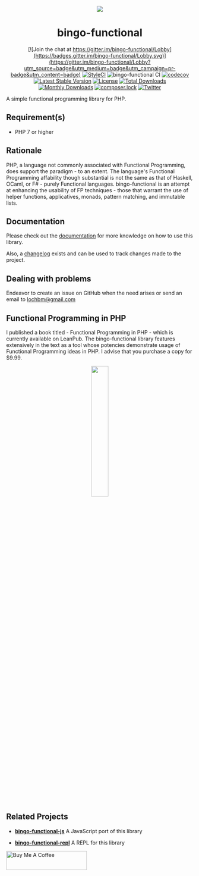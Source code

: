 <p align="center">
  <img src="https://ucarecdn.com/192a170d-a688-4cd4-98be-f1e0b356b94d/bingofunctionallogo.png">
</p>

<h1 align="center">bingo-functional</h1>

<span style="display:block;text-align:center;" align="center">

[![Join the chat at https://gitter.im/bingo-functional/Lobby](https://badges.gitter.im/bingo-functional/Lobby.svg)](https://gitter.im/bingo-functional/Lobby?utm_source=badge&utm_medium=badge&utm_campaign=pr-badge&utm_content=badge)
[![StyleCI](https://github.styleci.io/repos/102261728/shield?branch=master)](https://github.styleci.io/repos/102261728?branch=master)
![bingo-functional CI](https://github.com/ace411/bingo-functional/workflows/bingo-functional%20CI/badge.svg)
[![codecov](https://codecov.io/gh/ace411/bingo-functional/branch/master/graph/badge.svg)](https://codecov.io/gh/ace411/bingo-functional)
[![Latest Stable Version](https://poser.pugx.org/chemem/bingo-functional/v/stable)](https://packagist.org/packages/chemem/bingo-functional)
[![License](https://poser.pugx.org/chemem/bingo-functional/license)](https://packagist.org/packages/chemem/bingo-functional)
[![Total Downloads](https://poser.pugx.org/chemem/bingo-functional/downloads)](https://packagist.org/packages/chemem/bingo-functional)
[![Monthly Downloads](https://poser.pugx.org/chemem/bingo-functional/d/monthly)](https://packagist.org/packages/chemem/bingo-functional)
[![composer.lock](https://poser.pugx.org/chemem/bingo-functional/composerlock)](https://packagist.org/packages/chemem/bingo-functional)
[![Twitter](https://img.shields.io/twitter/url/https/github.com/ace411/bingo-functional.svg?style=social)](https://twitter.com/intent/tweet?text=Wow:&url=https%3A%2F%2Fgithub.com%2Face411%2Fbingo-functional)

</span>

A simple functional programming library for PHP.

## Requirement(s)

- PHP 7 or higher

## Rationale

PHP, a language not commonly associated with Functional Programming, does support the paradigm - to an extent. The language's Functional Programming affability though substantial is not the same as that of Haskell, OCaml, or F# - purely Functional languages. bingo-functional is an attempt at enhancing the usability of FP techniques - those that warrant the use of helper functions, applicatives, monads, pattern matching, and immutable lists.

## Documentation

Please check out the [documentation](https://bingo-functional-docs.now.sh) for more knowledge on how to use this library.

Also, a [changelog](https://github.com/ace411/bingo-functional/blob/master/README.md) exists and can be used to track changes made to the project.

## Dealing with problems

Endeavor to create an issue on GitHub when the need arises or send an email to lochbm@gmail.com

## Functional Programming in PHP

I published a book titled - Functional Programming in PHP - which is currently available on LeanPub. The bingo-functional library features extensively in the text as a tool whose potencies demonstrate usage of Functional Programming ideas in PHP. I advise that you purchase a copy for $9.99.

<p align="center">
    <a href="https://leanpub.com/functionalprogramminginphp">
        <img src="https://s3.amazonaws.com/titlepages.leanpub.com/functionalprogramminginphp/hero?1540289375" width="30%">
    </a>
</p>

## Related Projects

- [**bingo-functional-js**](https://github.com/ace411/bingo-functional-js) A JavaScript port of this library

- [**bingo-functional-repl**](https://github.com/ace411/bingo-functional-repl) A REPL for this library

<a href="https://www.buymeacoffee.com/agiroLoki" target="_blank"><img src="https://cdn.buymeacoffee.com/buttons/lato-white.png" alt="Buy Me A Coffee" style="height: 51px !important;width: 217px !important;" ></a>
